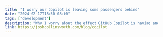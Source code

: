 ```yaml
---
title: "I worry our Copilot is leaving some passengers behind"
date: "2024-02-17T18:50-08:00"
tags: ["development"]
description: "Why I worry about the effect GitHub Copilot is having and will continue to have on the accessibility of the web at scale."
link: https://joshcollinsworth.com/blog/copilot
---
```

